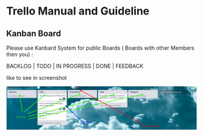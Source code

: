<!-- TITLE: Trello Manuals -->
<!-- SUBTITLE: A quick summary of the Peticode Trello Manuals and Guidelines -->

# Trello Manual and Guideline
## Kanban Board

Please use Kanbard System for public Boards ( Boards with other Members then you) :

BACKLOG  |   TODO  |   IN PROGRESS  |    DONE   |   FEEDBACK  

like to see in screenshot

![Trello Manual](/uploads/trello-manual.png "Trello Manual")


